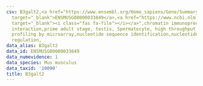 ```yaml
---
csv: B3galt2,<a href="https://www.ensembl.org/Homo_sapiens/Gene/Summary?db=core;g=ENSMUSG00000033849"
  target="_blank">ENSMUSG00000033849</a>,<a href="https://www.ncbi.nlm.nih.gov/pubmed/23834426"
  target="_blank"><i class="fas fa-file"></i></a>",chromatin immunoprecipitation assay,direct
  interaction,prime adult stage, testis, Spermatocyte, high throughput transcription
  profiling by microarray,nucleotide sequence identification,nucleotide sequence identification,transcriptional
  regulation,
data_alias: B3galt2
data_id: ENSMUSG00000033849
data_numevidence: 1
data_species: Mus musculus
data_taxid: '10090'
title: B3galt2
---
```

